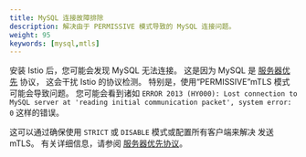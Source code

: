 ```yaml
---
title: MySQL 连接故障排除
description: 解决由于 PERMISSIVE 模式导致的 MySQL 连接问题。
weight: 95
keywords: [mysql,mtls]
---
```


安装 Istio 后，您可能会发现 MySQL 无法连接。 这是因为 MySQL 是 [服务器优先](/zh/docs/ops/deployment/application-requirements/#server-first-protocols) 协议，
这会干扰 Istio 的协议检测。 特别是，使用“PERMISSIVE”mTLS 模式可能会导致问题。
您可能会看到诸如 `ERROR 2013 (HY000): Lost connection to MySQL server at
'reading initial communication packet', system error: 0` 这样的错误。

这可以通过确保使用 `STRICT` 或 `DISABLE` 模式或配置所有客户端来解决
发送 mTLS。 有关详细信息，请参阅 [服务器优先协议](/zh/docs/ops/deployment/application-requirements/#server-first-protocols)。
